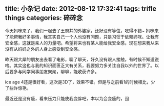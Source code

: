 title: 小杂记
date: 2012-08-12 17:32:41
tags: trifle things
categories: 碎碎念
---

今天妈咪来了，我们一起去了王府井的外婆家，还好没有等位，吃得不错~
妈咪来了能帮我好多事情，我其实自己一个人也没有问题，只是习惯于依赖妈咪。让我有安全感，这就是亲人的力量吧。希望将来也有某人能给我安全感，现在想来我从来没有从妈妈之外的人身上感受到安全感。

昨天跟大犀的朋友出去看了电影，聊了聊天，好久没有跟人接触，有时候不知道说啥。其实这也与我的知识面匮乏大有关系，我要努力多关注自我以外的世界了。以后要多与同学同事朋友聚聚，聊聊，能收获许多。

ice age 4还是很好看，这次是3D了，效果不错。但是与之前看1的时候相比，少了些许惊艳。

最近还是没有瘦，看来压力只能使我变胖吧，本以为会变瘦的，囧

